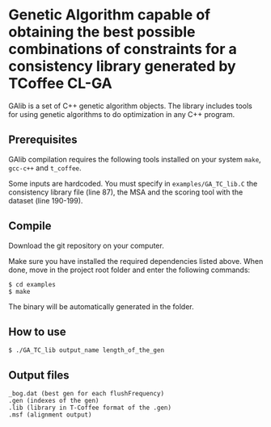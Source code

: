 Genetic Algorithm capable of obtaining the best possible combinations of constraints for a consistency library generated by TCoffee
CL-GA
=========
GAlib is a set of C++ genetic algorithm objects.
The library includes tools for using genetic algorithms to do optimization in any C++ program.


Prerequisites
--------------
GAlib compilation requires the following tools installed on your system ``make``, ``gcc-c++`` and ``t_coffee``. 

Some inputs are hardcoded. You must specify in ``examples/GA_TC_lib.C`` the consistency library file (line 87), the MSA and the scoring tool with the dataset (line 190-199).

Compile 
--------
Download the git repository on your computer.
    
Make sure you have installed the required dependencies listed above. 
When done, move in the project root folder and enter the following commands:     
    
    $ cd examples
    $ make
    

The binary will be automatically generated in the folder.


How to use
--------

    $ ./GA_TC_lib output_name length_of_the_gen


Output files
--------

    _bog.dat (best gen for each flushFrequency)
    .gen (indexes of the gen)
    .lib (library in T-Coffee format of the .gen)
    .msf (alignment output)
